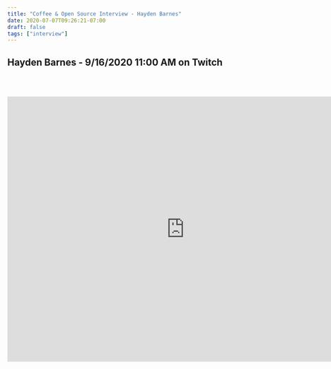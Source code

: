 ```yaml
---
title: "Coffee & Open Source Interview - Hayden Barnes"
date: 2020-07-07T09:26:21-07:00
draft: false
tags: ["interview"]
---
```


## Hayden Barnes - <span class="formatdate">9/16/2020 11:00 AM</span> on Twitch

<br /><br />

<center>
<iframe width="800" height="600" src="https://www.youtube.com/embed/caHJ41wc418" frameborder="0" allow="accelerometer; autoplay; clipboard-write; encrypted-media; gyroscope; picture-in-picture" allowfullscreen></iframe>
</center>